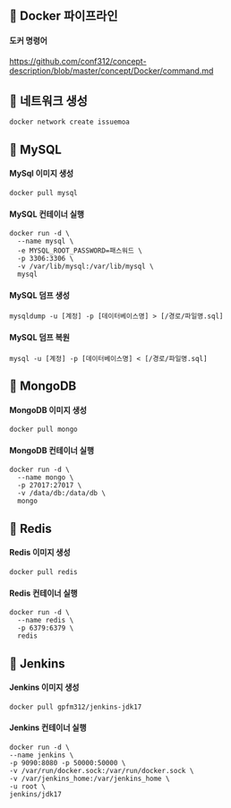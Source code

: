 ## 🧷 Docker 파이프라인
#### 도커 명령어
https://github.com/conf312/concept-description/blob/master/concept/Docker/command.md

## 🌈 네트워크 생성
```
docker network create issuemoa
```

## 🌈 MySQL
#### MySql 이미지 생성
```
docker pull mysql
```

#### MySQL 컨테이너 실행
```
docker run -d \
  --name mysql \
  -e MYSQL_ROOT_PASSWORD=패스워드 \
  -p 3306:3306 \
  -v /var/lib/mysql:/var/lib/mysql \
  mysql
```

#### MySQL 덤프 생성
```
mysqldump -u [계정] -p [데이터베이스명] > [/경로/파일명.sql]
```

#### MySQL 덤프 복원
```
mysql -u [계정] -p [데이터베이스명] < [/경로/파일명.sql]
```

## 🌈 MongoDB
#### MongoDB 이미지 생성
```
docker pull mongo
```
#### MongoDB 컨테이너 실행
```
docker run -d \
  --name mongo \
  -p 27017:27017 \
  -v /data/db:/data/db \
  mongo
```

## 🌈 Redis
#### Redis 이미지 생성
```
docker pull redis
```
#### Redis 컨테이너 실행
```
docker run -d \
  --name redis \
  -p 6379:6379 \
  redis
```

## 🌈 Jenkins
#### Jenkins 이미지 생성
```
docker pull gpfm312/jenkins-jdk17
```

#### Jenkins 컨테이너 실행
```
docker run -d \
--name jenkins \
-p 9090:8080 -p 50000:50000 \
-v /var/run/docker.sock:/var/run/docker.sock \
-v /var/jenkins_home:/var/jenkins_home \
-u root \
jenkins/jdk17
```
